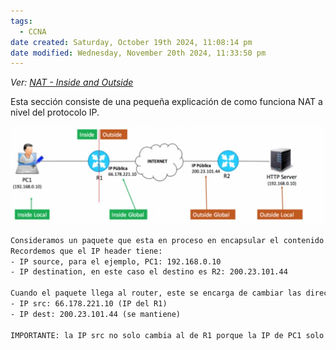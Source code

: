 ```yaml
---
tags:
  - CCNA
date created: Saturday, October 19th 2024, 11:08:14 pm
date modified: Wednesday, November 20th 2024, 11:33:50 pm
---
```

_Ver: [NAT - Inside and Outside](NAT%20-%20Inside%20and%20Outside.md)_

Esta sección consiste de una pequeña explicación de como funciona NAT a nivel del protocolo IP. 

![](../_anexos_/Screenshot%20from%202024-01-01%2009-46-54.png)

``` txt
Consideramos un paquete que esta en proceso en encapsular el contenido de la cabezera IP, asumimos que tiene la DATA de las capas superiores.
Recordemos que el IP header tiene: 
- IP source, para el ejemplo, PC1: 192.168.0.10
- IP destination, en este caso el destino es R2: 200.23.101.44 

Cuando el paquete llega al router, este se encarga de cambiar las dirección de origen y destino.
- IP src: 66.178.221.10 (IP del R1)
- IP dest: 200.23.101.44 (se mantiene)

IMPORTANTE: la IP src no solo cambia al de R1 porque la IP de PC1 solo funciona dentro de la LAN, tambien porque una vez llegue a R2 este tiene que devolver una respuesta en cuyo caso invierte las direcciones de origen y destino, entonces se garantiza que la respuesta devuelta llegue a PC1 a través de la IP publica de R1.

```